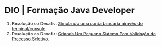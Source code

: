 # DIO | Formação Java Developer
1. Resolução do Desafio: [Simulando uma conta bancária através do terminal/console](https://github.com/felipesabbado/dio-java-developer/tree/main/ContaBanco).
2. Resolução do Desafio: [Criando Um Pequeno Sistema Para Validação de Processo Seletivo](https://github.com/felipesabbado/dio-java-developer/tree/main/ControleFluxo).
